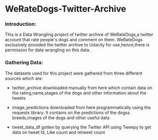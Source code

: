 # WeRateDogs-Twitter-Archive

### Introduction:

This is a Data Wrangling project of twitter archive of WeRateDogs,a twitter account that rate people's dogs and comment on them. WeRateDogs exclusively provided the twitter archive to Udacity for use,hence,there is permission for data wrangling on this data.

### Gathering Data:
The datasets used for this project were gathered from three different sources which are:

- twitter_archive downloaded manually from here which contain data on the rating,name,stages of the dogs and other information about the tweets

- image_predictions downloaded from here programmatically using the requests library. It contains on the predictions of the dogss breeds,images of the dogs and other useful data

- tweet_data_df gotten by querying the Twitter API using Tweepy to get data on tweet Id, Like count and retweet count
